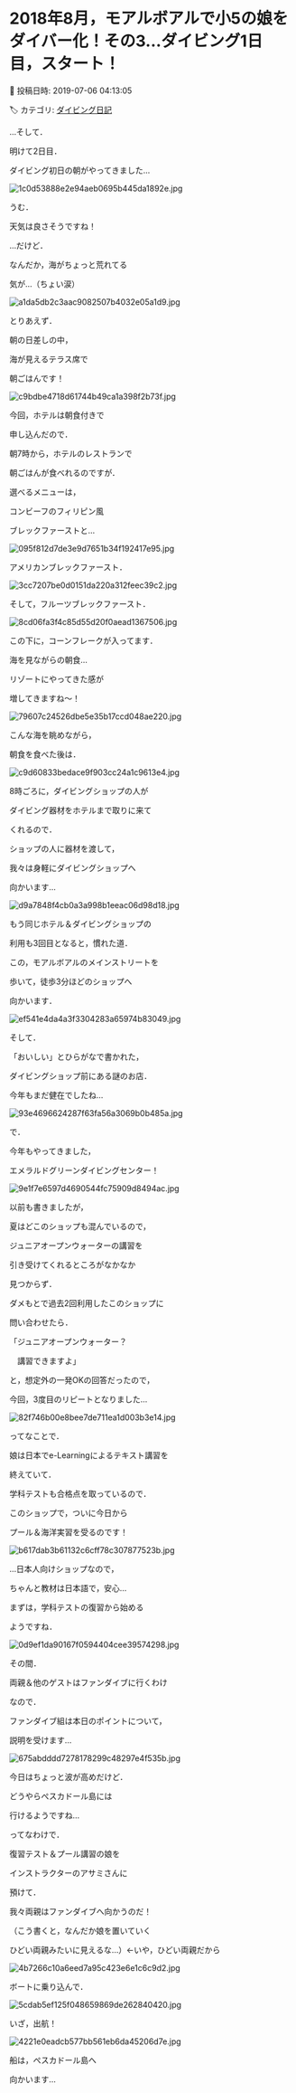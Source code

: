 # 2018年8月，モアルボアルで小5の娘をダイバー化！その3…ダイビング1日目，スタート！

📅 投稿日時: 2019-07-06 04:13:05

🏷️ カテゴリ: [ダイビング日記](ce3a7a8d424d112fce83ee85c81a0e344.md)

…そして．


明けて2日目．


ダイビング初日の朝がやってきました…




![1c0d53888e2e94aeb0695b445da1892e.jpg](images/1c0d53888e2e94aeb0695b445da1892e.jpg)




うむ．


天気は良さそうですね！





…だけど．


なんだか，海がちょっと荒れてる


気が…（ちょい涙）




![a1da5db2c3aac9082507b4032e05a1d9.jpg](images/a1da5db2c3aac9082507b4032e05a1d9.jpg)







とりあえず．


朝の日差しの中，


海が見えるテラス席で


朝ごはんです！




![c9bdbe4718d61744b49ca1a398f2b73f.jpg](images/c9bdbe4718d61744b49ca1a398f2b73f.jpg)




今回，ホテルは朝食付きで


申し込んだので．


朝7時から，ホテルのレストランで


朝ごはんが食べれるのですが．





選べるメニューは，


コンビーフのフィリピン風


ブレックファーストと…




![095f812d7de3e9d7651b34f192417e95.jpg](images/095f812d7de3e9d7651b34f192417e95.jpg)







アメリカンブレックファースト．




![3cc7207be0d0151da220a312feec39c2.jpg](images/3cc7207be0d0151da220a312feec39c2.jpg)







そして，フルーツブレックファースト．




![8cd06fa3f4c85d55d20f0aead1367506.jpg](images/8cd06fa3f4c85d55d20f0aead1367506.jpg)




この下に，コーンフレークが入ってます．





海を見ながらの朝食…


リゾートにやってきた感が


増してきますね～！




![79607c24526dbe5e35b17ccd048ae220.jpg](images/79607c24526dbe5e35b17ccd048ae220.jpg)




こんな海を眺めながら，


朝食を食べた後は．




![c9d60833bedace9f903cc24a1c9613e4.jpg](images/c9d60833bedace9f903cc24a1c9613e4.jpg)







8時ごろに，ダイビングショップの人が


ダイビング器材をホテルまで取りに来て


くれるので．


ショップの人に器材を渡して，


我々は身軽にダイビングショップへ


向かいます…




![d9a7848f4cb0a3a998b1eeac06d98d18.jpg](images/d9a7848f4cb0a3a998b1eeac06d98d18.jpg)




もう同じホテル＆ダイビングショップの


利用も3回目となると，慣れた道．


この，モアルボアルのメインストリートを


歩いて，徒歩3分ほどのショップへ


向かいます．




![ef541e4da4a3f3304283a65974b83049.jpg](images/ef541e4da4a3f3304283a65974b83049.jpg)







そして．


「おいしい」とひらがなで書かれた，


ダイビングショップ前にある謎のお店．


今年もまだ健在でしたね…




![93e4696624287f63fa56a3069b0b485a.jpg](images/93e4696624287f63fa56a3069b0b485a.jpg)







で．


今年もやってきました，


エメラルドグリーンダイビングセンター！




![9e1f7e6597d4690544fc75909d8494ac.jpg](images/9e1f7e6597d4690544fc75909d8494ac.jpg)







以前も書きましたが，


夏はどこのショップも混んでいるので，


ジュニアオープンウォーターの講習を


引き受けてくれるところがなかなか


見つからず．


ダメもとで過去2回利用したこのショップに


問い合わせたら．


「ジュニアオープンウォーター？


　講習できますよ」


と，想定外の一発OKの回答だったので，


今回，3度目のリピートとなりました…




![82f746b00e8bee7de711ea1d003b3e14.jpg](images/82f746b00e8bee7de711ea1d003b3e14.jpg)







ってなことで．


娘は日本でe-Learningによるテキスト講習を


終えていて．


学科テストも合格点を取っているので．


このショップで，ついに今日から


プール＆海洋実習を受るのです！




![b617dab3b61132c6cff78c307877523b.jpg](images/b617dab3b61132c6cff78c307877523b.jpg)




…日本人向けショップなので，


ちゃんと教材は日本語で，安心…





まずは，学科テストの復習から始める


ようですね．




![0d9ef1da90167f0594404cee39574298.jpg](images/0d9ef1da90167f0594404cee39574298.jpg)







その間．


両親＆他のゲストはファンダイブに行くわけ


なので．


ファンダイブ組は本日のポイントについて，


説明を受けます…




![675abdddd7278178299c48297e4f535b.jpg](images/675abdddd7278178299c48297e4f535b.jpg)




今日はちょっと波が高めだけど．


どうやらぺスカドール島には


行けるようですね…





ってなわけで．


復習テスト＆プール講習の娘を


インストラクターのアサミさんに


預けて．





我々両親はファンダイブへ向かうのだ！


（こう書くと，なんだか娘を置いていく


ひどい両親みたいに見えるな…）←いや，ひどい両親だから




![4b7266c10a6eed7a95c423e6e1c6c9d2.jpg](images/4b7266c10a6eed7a95c423e6e1c6c9d2.jpg)







ボートに乗り込んで．




![5cdab5ef125f048659869de262840420.jpg](images/5cdab5ef125f048659869de262840420.jpg)




いざ，出航！




![4221e0eadcb577bb561eb6da45206d7e.jpg](images/4221e0eadcb577bb561eb6da45206d7e.jpg)




船は，ぺスカドール島へ


向かいます…
